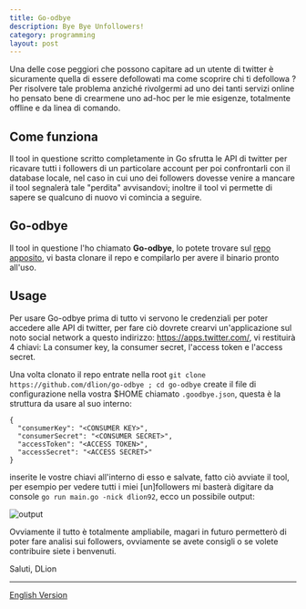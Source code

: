```yaml
---
title: Go-odbye
description: Bye Bye Unfollowers!
category: programming
layout: post
---
```

Una delle cose peggiori che possono capitare ad un utente di twitter è sicuramente quella di essere defollowati ma come scoprire chi ti defollowa ? Per risolvere tale problema anziché rivolgermi ad uno dei tanti servizi online ho pensato bene di crearmene uno ad-hoc per le mie esigenze, totalmente offline e da linea di comando.

## Come funziona

Il tool in questione scritto completamente in Go sfrutta le API di twitter per ricavare tutti i followers di un particolare account per poi confrontarli con il database locale, nel caso in cui uno dei followers dovesse venire a mancare il tool segnalerà tale "perdita" avvisandovi; inoltre il tool vi permette di sapere se qualcuno di nuovo vi comincia a seguire.

## Go-odbye

Il tool in questione l'ho chiamato **Go-odbye**, lo potete trovare sul [repo apposito](https://github.com/dlion/go-odbye), vi basta clonare il repo e compilarlo per avere il binario pronto all'uso.

## Usage

Per usare Go-odbye prima di tutto vi servono le credenziali per poter accedere alle API di twitter, per fare ciò dovrete crearvi un'applicazione sul noto social network a questo indirizzo: https://apps.twitter.com/, vi restituirà 4 chiavi: La consumer key, la consumer secret, l'access token e l'access secret.

Una volta clonato il repo entrate nella root `git clone https://github.com/dlion/go-odbye ; cd go-odbye` create il file di configurazione nella vostra $HOME chiamato `.goodbye.json`, questa è la struttura da usare al suo interno:   
```
{
  "consumerKey": "<CONSUMER KEY>",
  "consumerSecret": "<CONSUMER SECRET>",
  "accessToken": "<ACCESS TOKEN>",
  "accessSecret": "<ACCESS SECRET>"
}
```
inserite le vostre chiavi all'interno di esso e salvate, fatto ciò avviate il tool, per esempio per vedere tutti i miei [un]followers mi basterà digitare da console `go run main.go -nick dlion92`, ecco un possibile output:

![output](https://github.com/dlion/go-odbye/raw/master/screenshot.png)

Ovviamente il tutto è totalmente ampliabile, magari in futuro permetterò di poter fare analisi sui followers, ovviamente se avete consigli o se volete contribuire siete i benvenuti.

Saluti, DLion

---

[English Version](https://domenicoluciani.com/2016/08/29/go-odbye.html)
